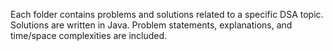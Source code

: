 Each folder contains problems and solutions related to a specific DSA topic.
Solutions are written in Java.
Problem statements, explanations, and time/space complexities are included.
